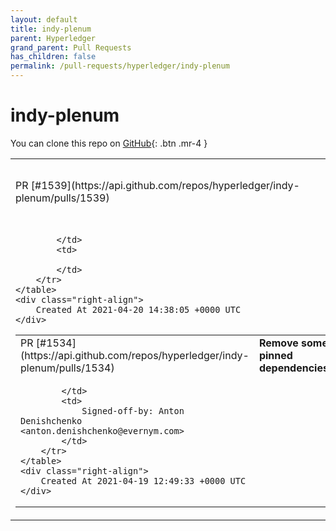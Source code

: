 ```yaml
---
layout: default
title: indy-plenum
parent: Hyperledger
grand_parent: Pull Requests
has_children: false
permalink: /pull-requests/hyperledger/indy-plenum
---
```


# indy-plenum

You can clone this repo on <span class="fs-3">[GitHub](https://github.com/hyperledger/indy-plenum){: .btn .mr-4 }</span>


<div class="code-example" markdown="1">
    <table>
        <tr>
            <td>
                PR [#1539](https://api.github.com/repos/hyperledger/indy-plenum/pulls/1539)
            </td>
            <td>
                <b>
                    Ubuntu 20.04: fix Libindy version 
                </b>
            </td>
        </tr>
        <tr>
            <td>
                
            </td>
            <td>
                
            </td>
        </tr>
    </table>
    <div class="right-align">
        Created At 2021-04-20 14:38:05 +0000 UTC
    </div>
</div>

<div class="code-example" markdown="1">
    <table>
        <tr>
            <td>
                PR [#1534](https://api.github.com/repos/hyperledger/indy-plenum/pulls/1534)
            </td>
            <td>
                <b>
                    Remove some pinned dependencies
                </b>
            </td>
        </tr>
        <tr>
            <td>
                
            </td>
            <td>
                Signed-off-by: Anton Denishchenko <anton.denishchenko@evernym.com>
            </td>
        </tr>
    </table>
    <div class="right-align">
        Created At 2021-04-19 12:49:33 +0000 UTC
    </div>
</div>

